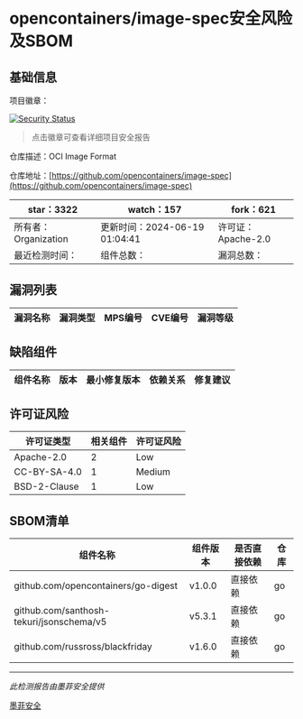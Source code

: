 # opencontainers/image-spec安全风险及SBOM

## 基础信息

项目徽章：

[![Security Status](https://www.murphysec.com/platform3/v31/badge/1803132895473876992.svg)](https://www.murphysec.com/console/report/1738631876085764096/1803132895473876992)

> 点击徽章可查看详细项目安全报告

仓库描述：OCI Image Format

仓库地址：[https://github.com/opencontainers/image-spec](https://github.com/opencontainers/image-spec)

| star：3322 | watch：157 | fork：621 |
| ----------- | -------------- | ------------ |
| 所有者：Organization | 更新时间：2024-06-19 01:04:41 | 许可证：Apache-2.0 |
| 最近检测时间： | 组件总数： | 漏洞总数： |




## 漏洞列表

| 漏洞名称 | 漏洞类型 | MPS编号 | CVE编号 | 漏洞等级 |
| ------- | ------ | ------- | ------ | ----- |





## 缺陷组件

| 组件名称 | 版本 | 最小修复版本 | 依赖关系 | 修复建议 |
| -------- | ---- | ------------ | -------- | -------- |





## 许可证风险

| 许可证类型 | 相关组件 | 许可证风险 |
| ---------- | -------- | ---------- |
|Apache-2.0|2|Low|
|CC-BY-SA-4.0|1|Medium|
|BSD-2-Clause|1|Low|




## SBOM清单

| 组件名称 | 组件版本 | 是否直接依赖 | 仓库 |
| -------- | -------- | ------------ | ---- |
|github.com/opencontainers/go-digest|v1.0.0|直接依赖|go|
|github.com/santhosh-tekuri/jsonschema/v5|v5.3.1|直接依赖|go|
|github.com/russross/blackfriday|v1.6.0|直接依赖|go|


------

*此检测报告由墨菲安全提供*

[墨菲安全](www.murphysec.com)